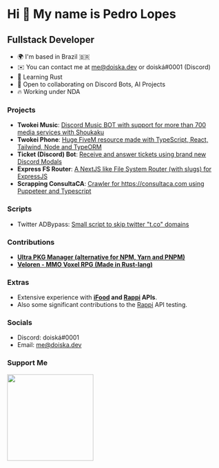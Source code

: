 Hi 👋 My name is Pedro Lopes
============================

Fullstack Developer
-------------

* 🌍  I'm based in Brazil 🇧🇷
* ✉️  You can contact me at [me@doiska.dev](mailto:me@doiska.dev) or doiská#0001 (Discord)
* 🧠  Learning Rust
* 🤝  Open to collaborating on Discord Bots, AI Projects
* 🔥  Working under NDA

### Projects
* **Twokei Music**: [Discord Music BOT with support for more than 700 media services with Shoukaku](https://github.com/doiska/twokei-next)
* **Twokei Phone**: [Huge FiveM resource made with TypeScript, React, Tailwind, Node and TypeORM](https://github.com/doiska/twokei-phone) 
* **Ticket (Discord) Bot**: [Receive and answer tickets using brand new Discord Modals](https://github.com/doiska/store-ticket)
* **Express FS Router**: [A NextJS like File System Router (with slugs) for ExpressJS](https://github.com/doiska/express-router-fs)
* **Scrapping ConsultaCA**: [Crawler for https://consultaca.com using Puppeteer and Typescript](https://github.com/doiska/scrapping-consulta-ca)

### Scripts
* Twitter ADBypass: [Small script to skip twitter "t.co" domains](https://github.com/doiska/twitter-shortener-bypass)

### Contributions
* **[Ultra PKG Manager (alternative for NPM, Yarn and PNPM)](https://github.com/nachoaldamav/ultra)**
* **[Veloren - MMO Voxel RPG (Made in Rust-lang)](https://gitlab.com/veloren/veloren)**

### Extras
* Extensive experience with **[iFood](https://ifood.com.br/) and [Rappi](https://rappi.com/) APIs**. 
* Also some significant contributions to the [Rappi](https://rappi.com/) API testing.

### Socials
* Discord: doiská#0001
* Email: me@doiska.dev

### Support Me

<a href="https://www.buymeacoffee.com/doiska"><img src="https://cdn.buymeacoffee.com/buttons/v2/default-yellow.png" width="200" /></a>

